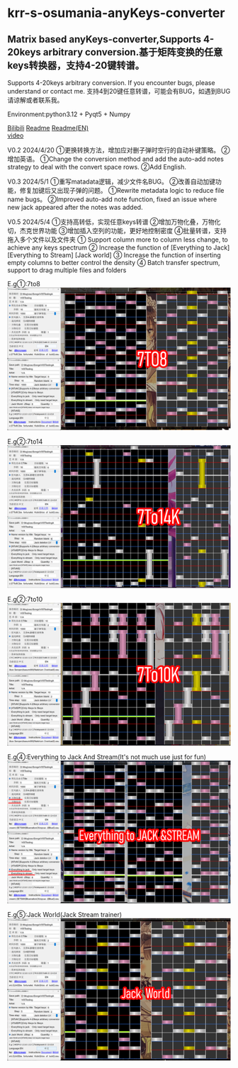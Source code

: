 # krr-s-osumania-anyKeys-converter

## Matrix based anyKeys-converter,Supports 4-20keys arbitrary conversion.基于矩阵变换的任意keys转换器，支持4-20键转谱。

Supports 4-20keys arbitrary conversion. If you encounter bugs, please understand or contact me.
支持4到20键任意转谱，可能会有BUG，如遇到BUG请谅解或者联系我。

Environment:python3.12 + Pyqt5 + Numpy

[Bilibili](https://space.bilibili.com/)
[Readme](https://docs.qq.com/aio/DUXlZS2tYdXZXdnJs?from_page=doc_home_gw_product&templateId=gqa966yujp83587sz7eth7xydc&create_type=2&aid_position=templatemall&aid_pos=templatemall&p=L9BXUFFFFgFLeFRZ5bvqs0&client_hint=0)         [Readme(EN)](https://docs.qq.com/aio/DUXlZS2tYdXZXdnJs?from_page=doc_home_gw_product&templateId=gqa966yujp83587sz7eth7xydc&create_type=2&aid_position=templatemall&aid_pos=templatemall&p=zsy2KRXWddpeuvB4tLdjIb&client_hint=0)        
[video]([https://space.bilibili.com/](https://www.bilibili.com/video/BV1Tt421F7xw/))

V0.2 2024/4/20
①更换转换方法，增加应对删子弹时空行的自动补键策略。
②增加英语。
①Change the conversion method and add the auto-add notes strategy to deal with the convert space rows.
②Add English.

V0.3 2024/5/1
①重写matadata逻辑，减少文件名BUG。
②改善自动加键功能，修复加键后又出现子弹的问题。
①Rewrite metadata logic to reduce file name bugs。
②Improved auto-add note function, fixed an issue where new jack appeared after the notes was added.

V0.5 2024/5/4
①支持高转低，实现任意keys转谱
②增加万物化叠，万物化切，杰克世界功能
③增加插入空列的功能，更好地控制密度
④批量转谱，支持拖入多个文件以及文件夹
① Support column more to column less change, to achieve any keys spectrum
② Increase the function of [Everything to Jack] [Everything to Stream] [Jack world]
③ Increase the function of inserting empty columns to better control the density
④ Batch transfer spectrum, support to drag multiple files and folders

E.g①:7to8
![image](https://github.com/krrcream/krr-s-osumania-anyKeys-converter/blob/main/img(External%20link%20use)/1-7to8.png)

E.g②:7to14
![image](https://github.com/krrcream/krr-s-osumania-anyKeys-converter/blob/main/img(External%20link%20use)/2%207to14k.png)

E.g②:7to10
![image](https://github.com/krrcream/krr-s-osumania-anyKeys-converter/blob/main/img(External%20link%20use)/3%207to10k.png)

E.g④:Everything to Jack And Stream(It's not much use just for fun)
![image](https://github.com/krrcream/krr-s-osumania-anyKeys-converter/blob/main/img(External%20link%20use)/4%20Everything.png)

E.g⑤:Jack World(Jack Stream trainer)
![image](https://github.com/krrcream/krr-s-osumania-anyKeys-converter/blob/main/img(External%20link%20use)/5%20Jack%20world.png)
